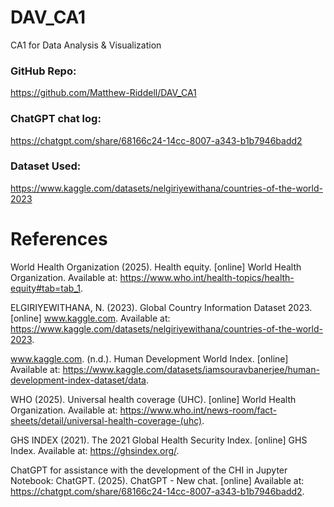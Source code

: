 # DAV_CA1
CA1 for Data Analysis &amp; Visualization


### GitHub Repo:
https://github.com/Matthew-Riddell/DAV_CA1

### ChatGPT chat log:
https://chatgpt.com/share/68166c24-14cc-8007-a343-b1b7946badd2

### Dataset Used:
https://www.kaggle.com/datasets/nelgiriyewithana/countries-of-the-world-2023


# References
World Health Organization (2025). Health equity. [online] World Health Organization. Available at: https://www.who.int/health-topics/health-equity#tab=tab_1.

ELGIRIYEWITHANA, N. (2023). Global Country Information Dataset 2023. [online] www.kaggle.com. Available at: https://www.kaggle.com/datasets/nelgiriyewithana/countries-of-the-world-2023.

www.kaggle.com. (n.d.). Human Development World Index. [online] Available at: https://www.kaggle.com/datasets/iamsouravbanerjee/human-development-index-dataset/data.

WHO (2025). Universal health coverage (UHC). [online] World Health Organization. Available at: https://www.who.int/news-room/fact-sheets/detail/universal-health-coverage-(uhc).

GHS INDEX (2021). The 2021 Global Health Security Index. [online] GHS Index. Available at: https://ghsindex.org/.

ChatGPT for assistance with the development of the CHI in Jupyter Notebook:
ChatGPT. (2025). ChatGPT - New chat. [online] Available at: https://chatgpt.com/share/68166c24-14cc-8007-a343-b1b7946badd2.

